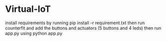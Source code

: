 # Virtual-IoT
install requirements by running pip install -r requirement.txt
then run counterfit and add the buttons and actuators (5 buttons and 4 leds)
then run app.py using python app.py
